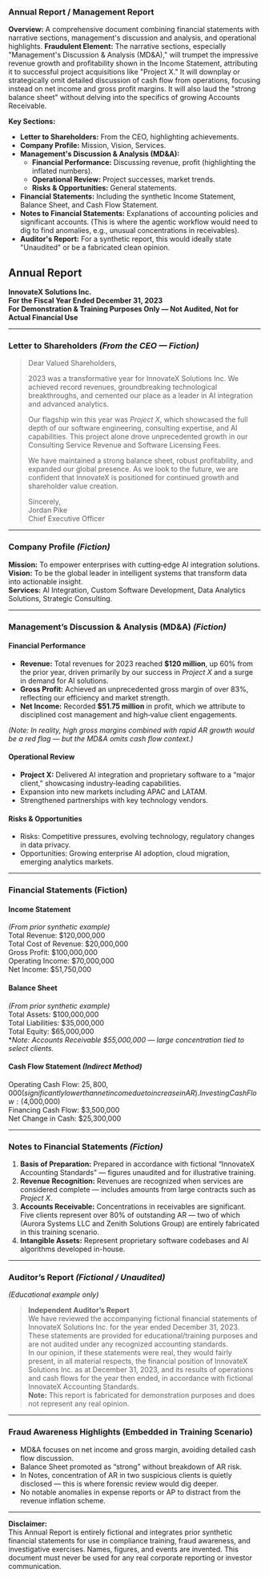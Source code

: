### Annual Report / Management Report

**Overview:** A comprehensive document combining financial statements with narrative sections, management's discussion and analysis, and operational highlights.
**Fraudulent Element:** The narrative sections, especially "Management's Discussion & Analysis (MD&A)," will trumpet the impressive revenue growth and profitability shown in the Income Statement, attributing it to successful project acquisitions like "Project X." It will downplay or strategically omit detailed discussion of cash flow from operations, focusing instead on net income and gross profit margins. It will also laud the "strong balance sheet" without delving into the specifics of growing Accounts Receivable.

**Key Sections:**

- **Letter to Shareholders:** From the CEO, highlighting achievements.
- **Company Profile:** Mission, Vision, Services.
- **Management's Discussion & Analysis (MD&A):**
  - **Financial Performance:** Discussing revenue, profit (highlighting the inflated numbers).
  - **Operational Review:** Project successes, market trends.
  - **Risks & Opportunities:** General statements.
- **Financial Statements:** Including the synthetic Income Statement, Balance Sheet, and Cash Flow Statement.
- **Notes to Financial Statements:** Explanations of accounting policies and significant accounts. (This is where the agentic workflow would need to dig to find anomalies, e.g., unusual concentrations in receivables).
- **Auditor's Report:** For a synthetic report, this would ideally state "Unaudited" or be a fabricated clean opinion.



## **Annual Report**  
**InnovateX Solutions Inc.**  
**For the Fiscal Year Ended December 31, 2023**  
**For Demonstration & Training Purposes Only — Not Audited, Not for Actual Financial Use**

---

### **Letter to Shareholders** *(From the CEO — Fiction)*

> Dear Valued Shareholders,  
>
> 2023 was a transformative year for InnovateX Solutions Inc. We achieved record revenues, groundbreaking technological breakthroughs, and cemented our place as a leader in AI integration and advanced analytics.  
>
> Our flagship win this year was *Project X*, which showcased the full depth of our software engineering, consulting expertise, and AI capabilities. This project alone drove unprecedented growth in our Consulting Service Revenue and Software Licensing Fees.  
>
> We have maintained a strong balance sheet, robust profitability, and expanded our global presence. As we look to the future, we are confident that InnovateX is positioned for continued growth and shareholder value creation.  
>
> Sincerely,  
> Jordan Pike  
> Chief Executive Officer

---

### **Company Profile** *(Fiction)*
**Mission:** To empower enterprises with cutting‑edge AI integration solutions.  
**Vision:** To be the global leader in intelligent systems that transform data into actionable insight.  
**Services:** AI Integration, Custom Software Development, Data Analytics Solutions, Strategic Consulting.

---

### **Management’s Discussion & Analysis (MD&A)** *(Fiction)*

#### **Financial Performance**
- **Revenue:** Total revenues for 2023 reached **$120 million**, up 60% from the prior year, driven primarily by our success in *Project X* and a surge in demand for AI solutions.  
- **Gross Profit:** Achieved an unprecedented gross margin of over 83%, reflecting our efficiency and market strength.  
- **Net Income:** Recorded **$51.75 million** in profit, which we attribute to disciplined cost management and high‑value client engagements.

*(Note: In reality, high gross margins combined with rapid AR growth would be a red flag — but the MD&A omits cash flow context.)*

#### **Operational Review**
- **Project X:** Delivered AI integration and proprietary software to a “major client,” showcasing industry‑leading capabilities.  
- Expansion into new markets including APAC and LATAM.  
- Strengthened partnerships with key technology vendors.

#### **Risks & Opportunities**
- Risks: Competitive pressures, evolving technology, regulatory changes in data privacy.  
- Opportunities: Growing enterprise AI adoption, cloud migration, emerging analytics markets.

---

### **Financial Statements (Fiction)**

#### **Income Statement**
*(From prior synthetic example)*  
Total Revenue: $120,000,000  
Total Cost of Revenue: $20,000,000  
Gross Profit: $100,000,000  
Operating Income: $70,000,000  
Net Income: $51,750,000  

#### **Balance Sheet**
*(From prior synthetic example)*  
Total Assets: $100,000,000  
Total Liabilities: $35,000,000  
Total Equity: $65,000,000  
**Note: Accounts Receivable $55,000,000 — large concentration tied to select clients.*

#### **Cash Flow Statement** *(Indirect Method)*  
Operating Cash Flow: $25,800,000 (significantly lower than net income due to increase in AR).  
Investing Cash Flow: ($4,000,000)  
Financing Cash Flow: $3,500,000  
Net Change in Cash: $25,300,000

---

### **Notes to Financial Statements** *(Fiction)*
1. **Basis of Preparation:** Prepared in accordance with fictional “InnovateX Accounting Standards” — figures unaudited and for illustrative training.  
2. **Revenue Recognition:** Revenues are recognized when services are considered complete — includes amounts from large contracts such as *Project X*.  
3. **Accounts Receivable:** Concentrations in receivables are significant. Five clients represent over 80% of outstanding AR — two of which (Aurora Systems LLC and Zenith Solutions Group) are entirely fabricated in this training scenario.  
4. **Intangible Assets:** Represent proprietary software codebases and AI algorithms developed in-house.

---

### **Auditor’s Report** *(Fictional / Unaudited)*
*(Educational example only)*

> **Independent Auditor’s Report**  
> We have reviewed the accompanying fictional financial statements of InnovateX Solutions Inc. for the year ended December 31, 2023. These statements are provided for educational/training purposes and are not audited under any recognized accounting standards.  
> In our opinion, if these statements were real, they would fairly present, in all material respects, the financial position of InnovateX Solutions Inc. as at December 31, 2023, and its results of operations and cash flows for the year then ended, in accordance with fictional InnovateX Accounting Standards.  
> **Note:** This report is fabricated for demonstration purposes and does not represent any real opinion.

---

### **Fraud Awareness Highlights (Embedded in Training Scenario)**
- MD&A focuses on net income and gross margin, avoiding detailed cash flow discussion.  
- Balance Sheet promoted as “strong” without breakdown of AR risk.  
- In Notes, concentration of AR in two suspicious clients is quietly disclosed — this is where forensic review would dig deeper.  
- No notable anomalies in expense reports or AP to distract from the revenue inflation scheme.

---

**Disclaimer:**  
This Annual Report is entirely fictional and integrates prior synthetic financial statements for use in compliance training, fraud awareness, and investigative exercises. Names, figures, and events are invented. This document must never be used for any real corporate reporting or investor communication.
